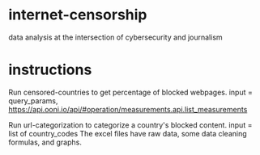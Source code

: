 # internet-censorship
data analysis at the intersection of cybersecurity and journalism
# instructions
Run censored-countries to get percentage of blocked webpages. input = query_params, https://api.ooni.io/api/#operation/measurements.api.list_measurements

Run url-categorization to categorize a country's blocked content. input = list of country_codes 
The excel files have raw data, some data cleaning formulas, and graphs. 
